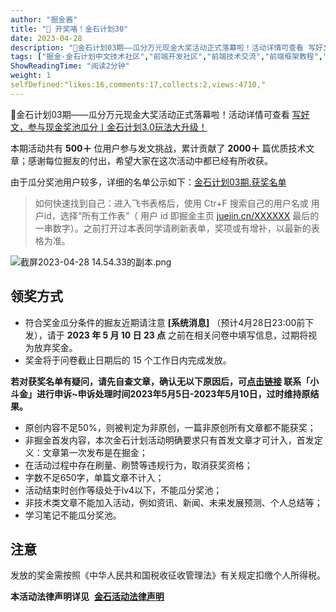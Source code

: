 ```yaml
---
author: "掘金酱"
title: "🎁 开奖咯！金石计划30"
date: 2023-04-28
description: "🎉金石计划03期——瓜分万元现金大奖活动正式落幕啦！活动详情可查看 写好文，参与现金奖池瓜分丨金石计划30玩法大升级！ 本期活动共有 500＋ 位用户参与发文挑战，累计贡献了 2000＋ 篇优质技术"
tags: ["掘金·金石计划中文技术社区","前端开发社区","前端技术交流","前端框架教程","JavaScript 学习资源","CSS 技巧与最佳实践","HTML5 最新动态","前端工程师职业发展","开源前端项目","前端技术趋势"]
ShowReadingTime: "阅读2分钟"
weight: 1
selfDefined:"likes:16,comments:17,collects:2,views:4710,"
---
```

🎉金石计划03期——瓜分万元现金大奖活动正式落幕啦！活动详情可查看 [写好文，参与现金奖池瓜分丨金石计划3.0玩法大升级！](https://juejin.cn/post/7207698564641996856 "https://juejin.cn/post/7207698564641996856")

本期活动共有 **500＋** 位用户参与发文挑战，累计贡献了 **2000＋** 篇优质技术文章；感谢每位掘友的付出，希望大家在这次活动中都已经有所收获。

由于瓜分奖池用户较多，详细的名单公示如下：[金石计划03期.获奖名单](https://bytedance.feishu.cn/sheets/shtcnkyFZSgeFmYdmFprp4aVaI0 "https://bytedance.feishu.cn/sheets/shtcnkyFZSgeFmYdmFprp4aVaI0")

> 如何快速找到自己：进入飞书表格后，使用 Ctr+F 搜索自己的用户名或 用户id，选择“所有工作表”（ 用户 id 即掘金主页 [juejin.cn/XXXXXX](https://juejin.cn/XXXXXX "https://juejin.cn/XXXXXX") 最后的一串数字）。之前打开过本表同学请刷新表单，奖项或有增补，以最新的表格为准。

![截屏2023-04-28 14.54.33的副本.png](/images/jueJin/872bcbaf91624b5.png)

领奖方式
----

*   符合奖金瓜分条件的掘友近期请注意 **\[系统消息\]** （预计4月28日23:00前下发），请于 **2023 年 5 月 10 日 23 点** 之前在相关问卷中填写信息，过期将视为放弃奖金。
*   奖金将于问卷截止日期后的 15 个工作日内完成发放。

**若对获奖名单有疑问，请先自查文章，确认无以下原因后，可[点击链接](https://zjsms.com/hF2NL2u "https://zjsms.com/hF2NL2u") 联系「小斗金」进行申诉~申诉处理时间2023年5月5日-2023年5月10日，过时维持原结果。**

*   原创内容不足50%，则被判定为非原创，一篇非原创所有文章都不能获奖；
*   非掘金首发内容，本次金石计划活动明确要求只有首发文章才可计入，首发定义：文章第一次发布是在掘金；
*   在活动过程中存在刷量、刷赞等违规行为，取消获奖资格；
*   字数不足650字，单篇文章不计入；
*   活动结束时创作等级处于lv4以下，不能瓜分奖池；
*   非技术类文章不能加入活动，例如资讯、新闻、未来发展预测、个人总结等；
*   学习笔记不能瓜分奖池。

注意
--

发放的奖金需按照《中华人民共和国税收征收管理法》有关规定扣缴个人所得税。

**本活动法律声明详见**  **[金石活动法律声明](https://bytedance.feishu.cn/docx/doxcnhVXY9NDHSE16nmNsGfKcte "https://bytedance.feishu.cn/docx/doxcnhVXY9NDHSE16nmNsGfKcte")**